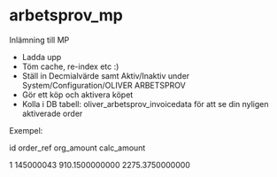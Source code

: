 # arbetsprov_mp
Inlämning till MP

* Ladda upp
* Töm cache, re-index etc :)
* Ställ in Decmialvärde samt Aktiv/Inaktiv under System/Configuration/OLIVER ARBETSPROV
* Gör ett köp och aktivera köpet
* Kolla i DB tabell: oliver_arbetsprov_invoicedata för att se din nyligen aktiverade order 

Exempel:
	
id	order_ref	org_amount        calc_amount

1   145000043   910.1500000000    2275.3750000000

